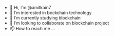 - 👋 Hi, I’m @amitkain7
- 👀 I’m interested in bockchain technology
- 🌱 I’m currently studying  blockchain
- 💞️ I’m looking to collaborate on blockchain project
- 📫 How to reach me ...

<!---
amitkain7/amitkain7 is a ✨ special ✨ repository because its `README.md` (this file) appears on your GitHub profile.
You can click the Preview link to take a look at your changes.
--->
